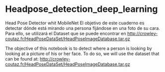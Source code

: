 # Headpose_detection_deep_learning

Head Pose Detector whit MobileNet
El objetivo de este cuaderno es detectar dónde está mirando una persona fijándose en una foto de su cara. Para ello, se utilizará el Dataset que se puede encontrar en http://crowley-coutaz.fr/HeadPoseDataSet/HeadPoseImageDatabase.tar.gz

The objective of this notebook is to detect where a person is looking by looking at a picture of his or her face. To do so, we will use the dataset that can be found at: http://crowley-coutaz.fr/HeadPoseDataSet/HeadPoseImageDatabase.tar.gz
